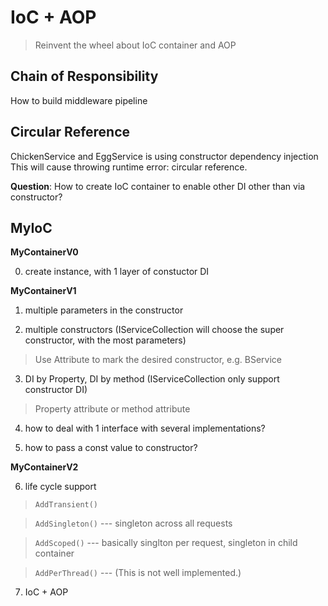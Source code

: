 # IoC + AOP
>Reinvent the wheel about IoC container and AOP

## Chain of Responsibility
How to build middleware pipeline

## Circular Reference
ChickenService and EggService is using constructor dependency injection
This will cause throwing runtime error: circular reference.

**Question**: How to create IoC container to enable other DI other than via constructor?

## MyIoC

**MyContainerV0**

0. create instance, with 1 layer of constuctor DI

**MyContainerV1**
1. multiple parameters in the constructor

2. multiple constructors (IServiceCollection will choose the super constructor, with the most parameters)

>Use Attribute to mark the desired constructor, e.g. BService

3. DI by Property, DI by method (IServiceCollection only support constructor DI)

>Property attribute or method attribute

4. how to deal with 1 interface with several implementations?

5. how to pass a const value to constructor?

**MyContainerV2**

6. life cycle support

>`AddTransient()`

>`AddSingleton()` --- singleton across all requests

>`AddScoped()` --- basically singlton per request, singleton in child container

>`AddPerThread()` --- (This is not well implemented.)

7. IoC + AOP
